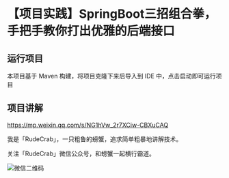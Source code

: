# 【项目实践】SpringBoot三招组合拳，手把手教你打出优雅的后端接口

## 运行项目

本项目基于 Maven 构建，将项目克隆下来后导入到 IDE 中，点击启动即可运行项目

## 项目讲解

https://mp.weixin.qq.com/s/NG1hVw_2r7XCiw-CBXuCAQ

我是「RudeCrab」，一只粗鲁的螃蟹，追求简单粗暴地讲解技术。

关注「RudeCrab」微信公众号，和螃蟹一起横行霸道。

![微信二维码](http://ww1.sinaimg.cn/large/dcdff92dgy1glnmky7fb7j20p00dwdig.jpg)